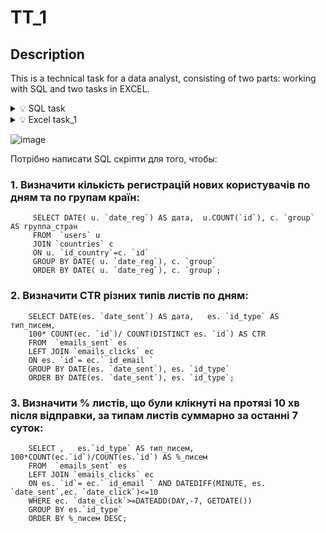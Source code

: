 # TT_1

## Description
This is a technical task for a data analyst, consisting of two parts: working with SQL and two tasks in EXCEL.


<details>
         
  <summary>💡 SQL task </summary>
  
         - Number of new user registrations by day by country groups
         
         - CTR of different types of emails by day
              
         - % of emails clicked within 10 minutes after sending, by types of emails in total for the last 7 days
              
</details>

<details>
  <summary>💡 Excel task_1  </summary>

The "call log" tab shows the work of operators. The operator and the player called are indicated. 
The Call field logs the attempted call. If the cell is empty, there was no call, 0 - no call, 1 - call.
The "Activity" tab shows the activity of players:player, date of activity, type of activity, amount.
We consider that all activity was after the events on the call log.
It is required to summarize statistics in the context of each operator, how many calls were made, how many were successful dialers. 
Also, how many unique players made deposits after the call from the operator and the amount of deposits after the call.
Deposits on the activity tab in the Type column, filter by the Deposit value.

</details>



![image](https://github.com/user-attachments/assets/3f15336e-42c8-46e6-bab3-0ea2173a05e9)

Потрібно написати SQL скріпти для того, чтобы:
###  1. Визначити кількість регистрацій нових користувачів  по дням та по групам країн:
         SELECT DATE( u. `date_reg`) AS дата,  u.COUNT(`id`), c. `group` AS группа_стран
         FROM  `users` u 
         JOIN `countries` c
         ON u. `id_country`=c. `id`
         GROUP BY DATE( u. `date_reg`), c. `group`
         ORDER BY DATE( u. `date_reg`), c. `group`;

###  2. Визначити CTR різних типів листів по дням:
        SELECT DATE(es. `date_sent`) AS дата,   es. `id_type` AS тип_писем, 
        100* COUNT(ec. `id`)/ COUNT(DISTINCT es. `id`) AS CTR
        FROM  `emails_sent` es
        LEFT JOIN `emails_clicks` ec
        ON es. `id`= ec.` id_email `
        GROUP BY DATE(es. `date_sent`), es. `id_type`
        ORDER BY DATE(es. `date_sent`), es. `id_type`;

###  3. Визначити % листів, що були клікнуті на протязі 10 хв після відправки, за типам листів суммарно за останні 7 суток:
        SELECT ,   es.`id_type` AS тип_писем,  100*COUNT(ec.`id`)/COUNT(es.`id`) AS %_писем
        FROM  `emails_sent` es
        LEFT JOIN `emails_clicks` ec
        ON es. `id`= ec.` id_email ` AND DATEDIFF(MINUTE, es. `date_sent`,ec. `date_click`)<=10
        WHERE ec. `date_click`>=DATEADD(DAY,-7, GETDATE())
        GROUP BY es.`id_type`
        ORDER BY %_писем DESC;



